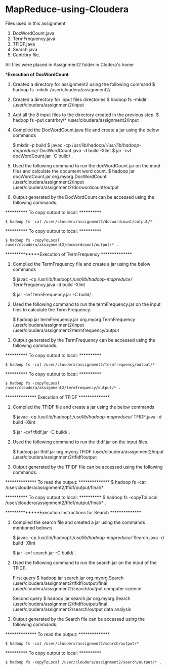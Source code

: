 # MapReduce-using-Cloudera

Files used in this assignment
1. DocWordCount.java
2. TermFrequency.java
3. TFIDF.java
4. Search.java
5. Cantrbry file.

All files were placed in Assignment2 folder in Clodera's home




*************Execution of DocWordCount************



1) Created a directory for assignment2 using the following command
	$ hadoop fs -mkdir /user/cloudera/assignment2/
2) Created a directory for input files directories
    	$ hadoop fs -mkdir /user/cloudera/assignment2/input

3) Add all the 8 input files to the directory created in the previous step.
	$ hadoop fs -put cantrbry/* /user/cloudera/assignment2/input

4) Compiled the DocWordCount.java file  and create a jar using the below commands

	$ mkdir -p build
	$ javac -cp /usr/lib/hadoop/*:/usr/lib/hadoop-mapreduce/* DocWordCount.java -d build -Xlint 
	$ jar -cvf docWordCount.jar -C build/ .

5) Used the following command to run the docWordCount.jar on the input files and calculate the document word count.
	$ hadoop jar docWordCount.jar org.myorg.DocWordCount /user/cloudera/assignment2/input /user/cloudera/assignment2/docwordcount/output

6) Output generated by the DocWordCount can be accessed using the following commands.

********** To copy output to local: **********

	$ hadoop fs -cat /user/cloudera/assignment2/docwordcount/output/*

********** To copy output to local: **********

	$ hadoop fs -copyToLocal /user/cloudera/assignment2/docwordcount/output/* .





**************Execution of TermFrequency **************




1) Compiled the TermFrequency file  and create a jar using the below commands
	
	$ javac -cp /usr/lib/hadoop/*:/usr/lib/hadoop-mapreduce/* TermFrequency.java -d build -Xlint

	$ jar -cvf termFrequency.jar -C build/ .

2) Used the following command to run the termFrequency.jar on the input files to calculate the Term Frequency.

	$ hadoop jar termFrequency.jar org.myorg.TermFrequency /user/cloudera/assignment2/input /user/cloudera/assignment2/termfrequency/output

3) Output generated by the TermFrequency can be accessed using the following commands.

********** To copy output to local: **********

	$ hadoop fs -cat /user/cloudera/assignment2/termfrequency/output/*

********** To copy output to local: **********

	$ hadoop fs -copyToLocal /user/cloudera/assignment2/termfrequency/output/* .





************** Execution of TFIDF **************




1) Compiled the TFIDF file  and create a jar using the below commands
	
	$ javac -cp /usr/lib/hadoop/*:/usr/lib/hadoop-mapreduce/* TFIDF.java -d build -Xlint

	$ jar -cvf tfidf.jar -C build/ .

2) Used the following command to run the tfidf.jar on the input files.

	$ hadoop jar tfidf.jar org.myorg.TFIDF /user/cloudera/assignment2/input /user/cloudera/assignment2/tfidf/output

3) Output generated by the TFIDF file can be accessed using the following commands.

**************	To read the output: **************
	$ hadoop fs -cat /user/cloudera/assignment2/tfidf/output/final/*
	
********** To copy output to local: **********
	$ hadoop fs -copyToLocal /user/cloudera/assignment2/tfidf/output/final/* .





**************Execution Instructions for Search **************





1) Compiled the search file  and created a jar using the commands mentioned below:s
	
	$ javac -cp /usr/lib/hadoop/*:/usr/lib/hadoop-mapreduce/* Search.java -d build -Xlint

	$ jar -cvf search.jar -C build/ .

2) Used the following command to run the search.jar on the input of the TFIDF.

	First query
	$ hadoop jar search.jar org.myorg.Search /user/cloudera/assignment2/tfidf/output/final /user/cloudera/assignment2/search/output computer science
	
	Second query
	$ hadoop jar search.jar org.myorg.Search /user/cloudera/assignment2/tfidf/output/final /user/cloudera/assignment2/search/output data analysis

3) Output generated by the Search file can be accessed using the following commands.

**************	To read the output: **************

	$ hadoop fs -cat /user/cloudera/assignment2/search/output/*


********** To copy output to local: **********

	$ hadoop fs -copyToLocal /user/cloudera/assignment2/search/output/* .

